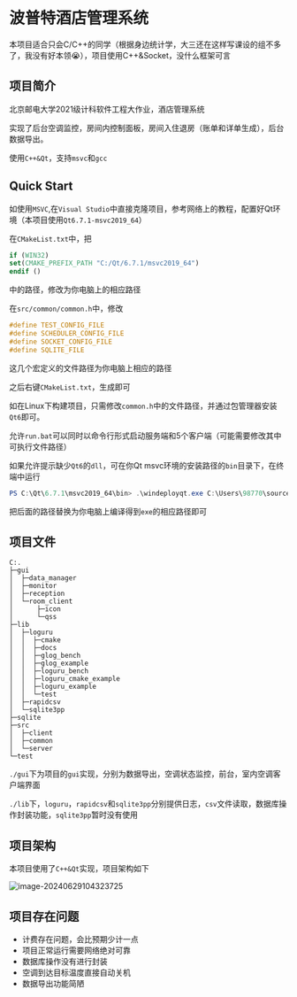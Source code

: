 # 波普特酒店管理系统

本项目适合只会C/C++的同学（根据身边统计学，大三还在这样写课设的组不多了，我没有好本领😭），项目使用C++&Socket，没什么框架可言

## 项目简介
北京邮电大学2021级计科软件工程大作业，酒店管理系统

实现了后台空调监控，房间内控制面板，房间入住退房（账单和详单生成），后台数据导出。

使用`C++&Qt`，支持`msvc`和`gcc`

## Quick Start
如使用`MSVC`,在`Visual Studio`中直接克隆项目，参考网络上的教程，配置好Qt环境（本项目使用`Qt6.7.1-msvc2019_64`）

在`CMakeList.txt`中，把

```cmake
if (WIN32)
set(CMAKE_PREFIX_PATH "C:/Qt/6.7.1/msvc2019_64")
endif ()
```

中的路径，修改为你电脑上的相应路径

在`src/common/common.h`中，修改

```c++
#define TEST_CONFIG_FILE 
#define SCHEDULER_CONFIG_FILE 
#define SOCKET_CONFIG_FILE 
#define SQLITE_FILE 
```

这几个宏定义的文件路径为你电脑上相应的路径

之后右键`CMakeList.txt`，生成即可

如在Linux下构建项目，只需修改`common.h`中的文件路径，并通过包管理器安装`Qt6`即可。

允许`run.bat`可以同时以命令行形式启动服务端和5个客户端（可能需要修改其中可执行文件路径）

如果允许提示缺少`Qt6`的`dll`，可在你Qt msvc环境的安装路径的`bin`目录下，在终端中运行

```powershell
PS C:\Qt\6.7.1\msvc2019_64\bin> .\windeployqt.exe C:\Users\98770\source\repos\ye-rm\EXTRAME-PRACTICE\out\build\x64-debug\RoomService.exe
```

把后面的路径替换为你电脑上编译得到`exe`的相应路径即可

## 项目文件

```
C:.
├─gui
│  ├─data_manager
│  ├─monitor
│  ├─reception
│  └─room_client
│      ├─icon
│      └─qss
├─lib
│  ├─loguru
│  │  ├─cmake
│  │  ├─docs
│  │  ├─glog_bench
│  │  ├─glog_example
│  │  ├─loguru_bench
│  │  ├─loguru_cmake_example
│  │  ├─loguru_example
│  │  └─test
│  ├─rapidcsv
│  └─sqlite3pp
├─sqlite
├─src
│  ├─client
│  ├─common
│  └─server
└─test
```

`./gui`下为项目的`gui`实现，分别为数据导出，空调状态监控，前台，室内空调客户端界面

`./lib`下，`loguru`，`rapidcsv`和`sqlite3pp`分别提供日志，`csv`文件读取，数据库操作封装功能，`sqlite3pp`暂时没有使用

## 项目架构

本项目使用了`C++&Qt`实现，项目架构如下

![image-20240629104323725](https://typora-markdown-2003.obs.cn-north-4.myhuaweicloud.com/image-20240629104323725.png)

## 项目存在问题

- 计费存在问题，会比预期少计一点
- 项目正常运行需要网络绝对可靠
- 数据库操作没有进行封装
- 空调到达目标温度直接自动关机
- 数据导出功能简陋
